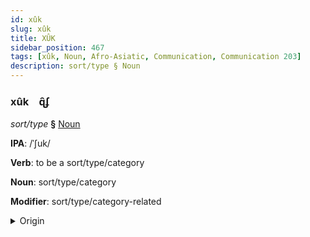 ```yaml
---
id: xûk
slug: xûk
title: XÛK
sidebar_position: 467
tags: [xûk, Noun, Afro-Asiatic, Communication, Communication 203]
description: sort/type § Noun
---
```


### xûk&emsp;<span kind="abugida">ɋ̑ʄ</span>

*sort/type* **§** [Noun](../../tags/Noun)

**IPA**: /ˈʃuk/

**Verb**: to be a sort/type/category

**Noun**: sort/type/category

**Modifier**: sort/type/category-related

<details>
    <summary>Origin</summary>
    Hebrew סוּג sug <br/>
    <em>Afro-Asiatic Language Family</em>
</details>